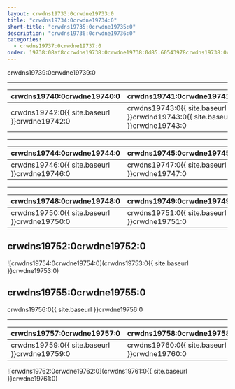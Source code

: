 ```yaml
---
layout: crwdns19733:0crwdne19733:0
title: "crwdns19734:0crwdne19734:0"
short-title: "crwdns19735:0crwdne19735:0"
description: "crwdns19736:0crwdne19736:0"
categories:
  - crwdns19737:0crwdne19737:0
order: 19738:08af8ccrwdns19738:0crwdne19738:0d85.60543978crwdns19738:0crwdne19738:0
---
```

crwdns19739:0crwdne19739:0

<hr />

| crwdns19740:0crwdne19740:0                               | crwdns19741:0crwdne19741:0                                                  |
| -------------------------------------------------------- | --------------------------------------------------------------------------- |
| crwdns19742:0{{ site.baseurl }}crwdne19742:0&nbsp;&nbsp; | crwdns19743:0{{ site.baseurl }}crwdnd19743:0{{ site.baseurl }}crwdne19743:0 |

<hr />

| crwdns19744:0crwdne19744:0                               | crwdns19745:0crwdne19745:0                   |
| -------------------------------------------------------- | -------------------------------------------- |
| crwdns19746:0{{ site.baseurl }}crwdne19746:0&nbsp;&nbsp; | crwdns19747:0{{ site.baseurl }}crwdne19747:0 |

<hr />

| crwdns19748:0crwdne19748:0                               | crwdns19749:0crwdne19749:0                   |
| -------------------------------------------------------- | -------------------------------------------- |
| crwdns19750:0{{ site.baseurl }}crwdne19750:0&nbsp;&nbsp; | crwdns19751:0{{ site.baseurl }}crwdne19751:0 |

## crwdns19752:0crwdne19752:0

![crwdns19754:0crwdne19754:0](crwdns19753:0{{ site.baseurl }}crwdne19753:0)

## crwdns19755:0crwdne19755:0

crwdns19756:0{{ site.baseurl }}crwdne19756:0

<hr />

| crwdns19757:0crwdne19757:0                   | crwdns19758:0crwdne19758:0                   |
| -------------------------------------------- | -------------------------------------------- |
| crwdns19759:0{{ site.baseurl }}crwdne19759:0 | crwdns19760:0{{ site.baseurl }}crwdne19760:0 |

![crwdns19762:0crwdne19762:0](crwdns19761:0{{ site.baseurl }}crwdne19761:0)